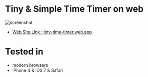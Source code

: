 # Tiny & Simple Time Timer on web

![screenshot](https://user-images.githubusercontent.com/47266692/179101451-a991d913-988d-48e0-92fe-54299d0b780a.png)

* [Web Site Link : tiny-time-timer.web.app](https://tiny-time-timer.web.app)

# Tested in
* modern browsers
* iPhone 4 & iOS 7 & Safari

